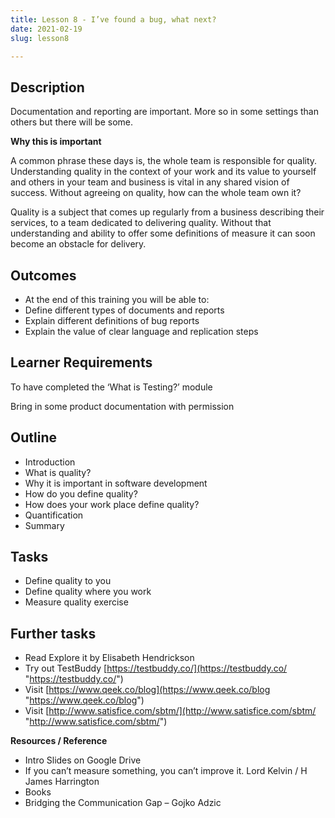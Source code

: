 ```yaml
---
title: Lesson 8 - I’ve found a bug, what next?
date: 2021-02-19
slug: lesson8

---
```


## **Description**

Documentation and reporting are important. More so in some settings than others but there will be some.

**Why this is important**

A common phrase these days is, the whole team is responsible for quality. Understanding quality in the context of your work and its value to yourself and others in your team and business is vital in any shared vision of success. Without agreeing on quality, how can the whole team own it?

Quality is a subject that comes up regularly from a business describing their services, to a team dedicated to delivering quality. Without that understanding and ability to offer some definitions of measure it can soon become an obstacle for delivery.

## **Outcomes**

* At the end of this training you will be able to:
* Define different types of documents and reports
* Explain different definitions of bug reports
* Explain the value of clear language and replication steps

## **Learner Requirements**

To have completed the ‘What is Testing?’ module

Bring in some product documentation with permission

## **Outline** 

* Introduction
* What is quality?
* Why it is important in software development
* How do you define quality?
* How does your work place define quality?
* Quantification
* Summary

## **Tasks**

* Define quality to you
* Define quality where you work
* Measure quality exercise

## **Further tasks**

* Read Explore it by Elisabeth Hendrickson
* Try out TestBuddy [https://testbuddy.co/](https://testbuddy.co/ "https://testbuddy.co/")
* Visit [https://www.qeek.co/blog](https://www.qeek.co/blog "https://www.qeek.co/blog")
* Visit [http://www.satisfice.com/sbtm/](http://www.satisfice.com/sbtm/ "http://www.satisfice.com/sbtm/")

**Resources / Reference**

* Intro Slides on Google Drive
* If you can’t measure something, you can’t improve it. Lord Kelvin / H James Harrington
* Books
* Bridging the Communication Gap – Gojko Adzic